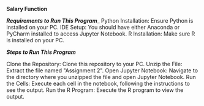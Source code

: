 **Salary Function**

_**Requirements to Run This Program**__
Python Installation: Ensure Python is installed on your PC.
IDE Setup: You should have either Anaconda or PyCharm installed to access Jupyter Notebook.
R Installation: Make sure R is installed on your PC.

_**Steps to Run This Program**_

Clone the Repository: Clone this repository to your PC.
Unzip the File: Extract the file named "Assignment 2".
Open Jupyter Notebook: Navigate to the directory where you unzipped the file and open Jupyter Notebook.
Run the Cells: Execute each cell in the notebook, following the instructions to see the output.
Run the R Program: Execute the R program to view the output.
